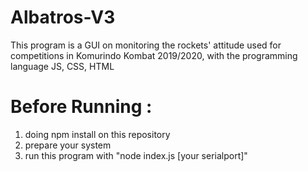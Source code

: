 # Albatros-V3

This program is a GUI on monitoring the rockets' attitude used for competitions in Komurindo Kombat 2019/2020, with the programming language JS, CSS, HTML

# Before Running :
1. doing npm install on this repository
2. prepare your system
3. run this program with "node index.js [your serialport]"
